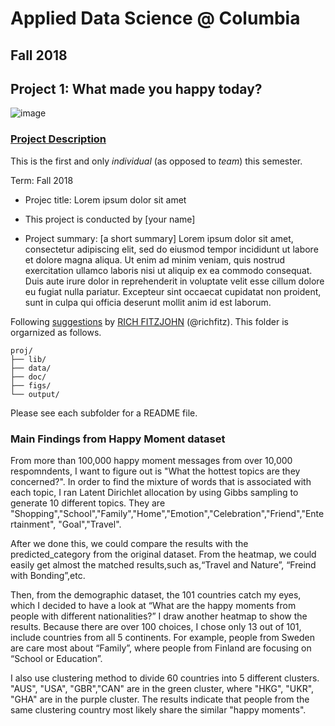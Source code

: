 # Applied Data Science @ Columbia
## Fall 2018
## Project 1: What made you happy today?

![image](figs/title.jpeg)

### [Project Description](doc/)
This is the first and only *individual* (as opposed to *team*) this semester. 

Term: Fall 2018

+ Projec title: Lorem ipsum dolor sit amet
+ This project is conducted by [your name]

+ Project summary: [a short summary] Lorem ipsum dolor sit amet, consectetur adipiscing elit, sed do eiusmod tempor incididunt ut labore et dolore magna aliqua. Ut enim ad minim veniam, quis nostrud exercitation ullamco laboris nisi ut aliquip ex ea commodo consequat. Duis aute irure dolor in reprehenderit in voluptate velit esse cillum dolore eu fugiat nulla pariatur. Excepteur sint occaecat cupidatat non proident, sunt in culpa qui officia deserunt mollit anim id est laborum.

Following [suggestions](http://nicercode.github.io/blog/2013-04-05-projects/) by [RICH FITZJOHN](http://nicercode.github.io/about/#Team) (@richfitz). This folder is orgarnized as follows.

```
proj/
├── lib/
├── data/
├── doc/
├── figs/
└── output/
```

Please see each subfolder for a README file.

### Main Findings from Happy Moment dataset
From more than 100,000  happy moment messages from over 10,000 respomndents, I want to figure out is "What the hottest topics are they concerned?". In order to find the mixture of words that is associated with each topic, I ran Latent Dirichlet allocation by using Gibbs sampling to generate 10 different topics. 
They are "Shopping","School","Family","Home","Emotion","Celebration","Friend","Entertainment", "Goal","Travel".

After we done this, we could compare the results with the predicted_category from the original dataset. From the heatmap, we could easily get almost the matched results,such as,“Travel and Nature”, “Freind with Bonding”,etc. 

Then, from the demographic dataset, the 101 countries catch my eyes, which I decided to have a look at “What are the happy moments from people with different nationalities?” I draw another heatmap to show the results. Because there are over 100 choices, I chose only 13 out of 101, include countries from all 5 continents. For example, people from Sweden are care most about “Family”, where people from Finland are focusing on “School or Education”. 

I also use clustering method to divide 60 countries into 5 different clusters. "AUS", "USA", "GBR","CAN" are in the green cluster, where "HKG", "UKR", "GHA" are in the purple cluster. The results indicate that people from the same clustering country most likely share the similar "happy moments".
